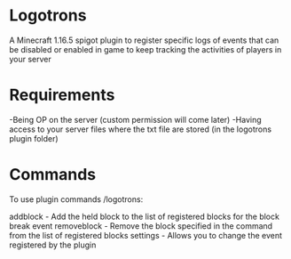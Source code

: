 # Logotrons
A Minecraft 1.16.5 spigot plugin to register specific logs of events that can be disabled or enabled in game to keep tracking the activities of players in your server

# Requirements
-Being OP on the server (custom permission will come later)
-Having access to your server files where the txt file are stored (in the logotrons plugin folder)

# Commands
To use plugin commands /logotrons:

addblock - Add the held block to the list of registered blocks for the block break event
removeblock - Remove the block specified in the command from the list of registered blocks
settings - Allows you to change the event registered by the plugin
